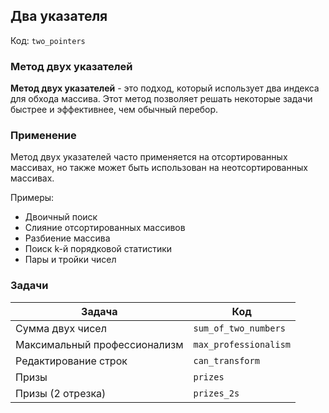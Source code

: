 ## Два указателя

Код: `two_pointers`

### Метод двух указателей

**Метод двух указателей** - это подход, который использует два индекса для обхода массива.
Этот метод позволяет решать некоторые задачи быстрее и эффективнее, чем обычный перебор.

### Применение

Метод двух указателей часто применяется на отсортированных массивах, но также может быть использован на
неотсортированных массивах.

Примеры:

- Двоичный поиск
- Слияние отсортированных массивов
- Разбиение массива
- Поиск k-й порядковой статистики
- Пары и тройки чисел

### Задачи

| Задача                       | Код                   |
|------------------------------|-----------------------|
| Сумма двух чисел             | `sum_of_two_numbers`  |
| Максимальный профессионализм | `max_professionalism` |
| Редактирование строк         | `can_transform`       |
| Призы                        | `prizes`              |
| Призы (2 отрезка)            | `prizes_2s`           |
